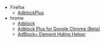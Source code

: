   * Firefox
    * [AdblockPlus](https://addons.mozilla.org/ja/firefox/addon/adblock-plus/)
  * hrome
    * [Adblock](https://chrome.google.com/webstore/detail/gighmmpiobklfepjocnamgkkbiglidom)
    * [Adblock Plus for Google Chrome (Beta)](https://chrome.google.com/webstore/detail/cfhdojbkjhnklbpkdaibdccddilifddb)
    * [AdBlock+ Element Hiding Helper](https://chrome.google.com/webstore/detail/chmimgmjdabgiilljdjfbonifbhiglao)